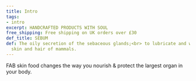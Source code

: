 ```yaml
---
title: Intro
tags:
- intro
excerpt: HANDCRAFTED PRODUCTS WITH SOUL
free_shipping: Free shipping on UK orders over £30
def_title: SEBUM
def: The oily secretion of the sebaceous glands;<br> to lubricate and waterproof the
  skin and hair of mammals.
---
```


FAB skin food changes the way you nourish & protect the largest organ in your body.